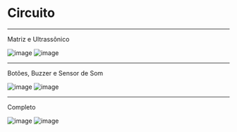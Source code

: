 # Circuito
*************************************************************************************************************
Matriz e Ultrassônico

![image](https://user-images.githubusercontent.com/56897889/67491488-65a80100-f64b-11e9-9376-425f1f7a025c.png)
![image](https://user-images.githubusercontent.com/56897889/67491993-23cb8a80-f64c-11e9-856b-5f0aefc53725.png)

*************************************************************************************************************
Botões, Buzzer e Sensor de Som

![image](https://user-images.githubusercontent.com/56897889/67491769-c9322e80-f64b-11e9-8605-f6ca3d5c3074.png)
![image](https://user-images.githubusercontent.com/56897889/67492134-570e1980-f64c-11e9-8bdc-1c71722a6ad5.png)

*************************************************************************************************************
Completo

![image](https://user-images.githubusercontent.com/56897889/67436828-c12fab80-f5c5-11e9-8cef-e6111227718a.png)
![image](https://user-images.githubusercontent.com/56897889/67485840-3ab8af80-f641-11e9-8df1-29b2d12661df.png)
